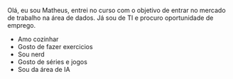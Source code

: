 Olá, eu sou Matheus, entrei no curso com o objetivo de entrar no mercado de trabalho na área de dados. Já sou de TI e procuro oportunidade de emprego.

- Amo cozinhar
- Gosto de fazer exercicios
- Sou nerd
- Gosto de séries e jogos
- Sou da área de IA
